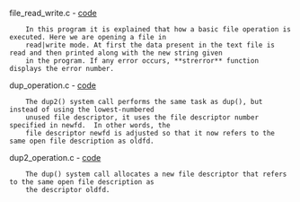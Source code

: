 
file_read_write.c - <a href = "https://github.com/abinashprabakar/Advanced-C/blob/main/fileoperation/file_read_write.c">code</a>

		In this program it is explained that how a basic file operation is executed. Here we are opening a file in 
		read|write mode. At first the data present in the text file is read and then printed along with the new string given 
		in the program. If any error occurs, **strerror** function displays the error number.

dup_operation.c - <a href = "https://github.com/abinashprabakar/Advanced-C/blob/main/fileoperation/dup_operation.c">code</a>
	
		The dup2() system call performs the same task as dup(), but instead of using the lowest-numbered
		unused file descriptor, it uses the file descriptor number specified in newfd.  In other words, the
		file descriptor newfd is adjusted so that it now refers to the same open file description as oldfd.

dup2_operation.c -  <a href = "https://github.com/abinashprabakar/Advanced-C/blob/main/fileoperation/dup2_operation.c">code</a>
	
		The dup() system call allocates a new file descriptor that refers to the same open file description as
		the descriptor oldfd.
